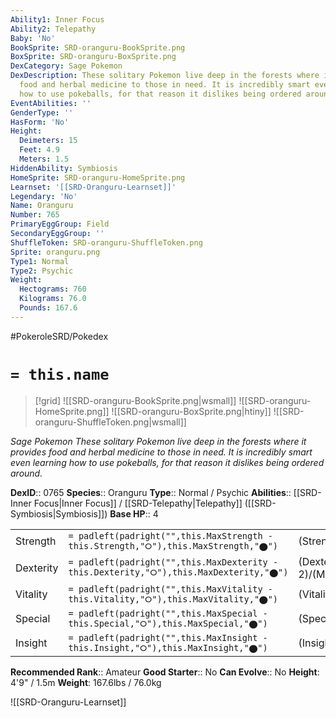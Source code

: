 ```yaml
---
Ability1: Inner Focus
Ability2: Telepathy
Baby: 'No'
BookSprite: SRD-oranguru-BookSprite.png
BoxSprite: SRD-oranguru-BoxSprite.png
DexCategory: Sage Pokemon
DexDescription: These solitary Pokemon live deep in the forests where it provides
  food and herbal medicine to those in need. It is incredibly smart even learning
  how to use pokeballs, for that reason it dislikes being ordered around.
EventAbilities: ''
GenderType: ''
HasForm: 'No'
Height:
  Deimeters: 15
  Feet: 4.9
  Meters: 1.5
HiddenAbility: Symbiosis
HomeSprite: SRD-oranguru-HomeSprite.png
Learnset: '[[SRD-Oranguru-Learnset]]'
Legendary: 'No'
Name: Oranguru
Number: 765
PrimaryEggGroup: Field
SecondaryEggGroup: ''
ShuffleToken: SRD-oranguru-ShuffleToken.png
Sprite: oranguru.png
Type1: Normal
Type2: Psychic
Weight:
  Hectograms: 760
  Kilograms: 76.0
  Pounds: 167.6
---
```


#PokeroleSRD/Pokedex

# `= this.name`

> [!grid]
> ![[SRD-oranguru-BookSprite.png|wsmall]]
> ![[SRD-oranguru-HomeSprite.png]]
> ![[SRD-oranguru-BoxSprite.png|htiny]]
> ![[SRD-oranguru-ShuffleToken.png|wsmall]]


*Sage Pokemon*
*These solitary Pokemon live deep in the forests where it provides food and herbal medicine to those in need. It is incredibly smart even learning how to use pokeballs, for that reason it dislikes being ordered around.*

**DexID**:: 0765
**Species**:: Oranguru
**Type**:: Normal / Psychic
**Abilities**:: [[SRD-Inner Focus|Inner Focus]] / [[SRD-Telepathy|Telepathy]] ([[SRD-Symbiosis|Symbiosis]])
**Base HP**:: 4

|           |                                                                                        |                                          |
| --------- | -------------------------------------------------------------------------------------- | ---------------------------------------- |
| Strength  | `= padleft(padright("",this.MaxStrength - this.Strength,"⭘"),this.MaxStrength,"⬤")`    | (Strength::2)/(MaxStrength::4)   |
| Dexterity | `= padleft(padright("",this.MaxDexterity - this.Dexterity,"⭘"),this.MaxDexterity,"⬤")` | (Dexterity:: 2)/(MaxDexterity::4) |
| Vitality  | `= padleft(padright("",this.MaxVitality - this.Vitality,"⭘"),this.MaxVitality,"⬤")`    | (Vitality::2)/(MaxVitality::5)   |
| Special   | `= padleft(padright("",this.MaxSpecial - this.Special,"⭘"),this.MaxSpecial,"⬤")`       | (Special::2)/(MaxSpecial::5)     |
| Insight   | `= padleft(padright("",this.MaxInsight - this.Insight,"⭘"),this.MaxInsight,"⬤")`       | (Insight::3)/(MaxInsight::6)     |


**Recommended Rank**:: Amateur
**Good Starter**:: No
**Can Evolve**:: No
**Height**: 4'9" / 1.5m
**Weight**: 167.6lbs / 76.0kg

![[SRD-Oranguru-Learnset]]